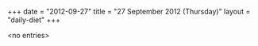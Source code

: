 +++
date = "2012-09-27"
title = "27 September 2012 (Thursday)"
layout = "daily-diet"
+++


\<no entries\>

